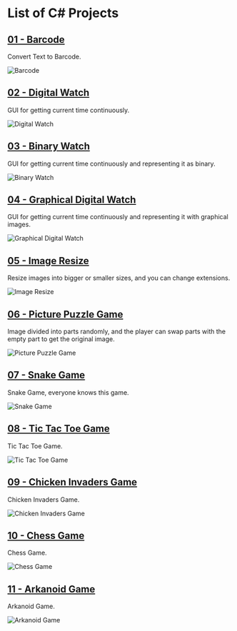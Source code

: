 # List of C# Projects

## [01 - Barcode](C%23%20Projects/01-%20Barcode)
Convert Text to Barcode.

![Barcode](/Graphics/Resources/Barcode.PNG)

## [02 - Digital Watch](C%23%20Projects/02-%20Digital%20Watch)
GUI for getting current time continuously.

![Digital Watch](/Graphics/Resources/digital_watch.PNG)

## [03 - Binary Watch](C%23%20Projects/03-%20Binary%20Watch)
GUI for getting current time continuously and representing it as binary.

![Binary Watch](/Graphics/Resources/binary_watch.PNG)

## [04 - Graphical Digital Watch](C%23%20Projects/04-%20Graphical%20Digital%20watch)
GUI for getting current time continuously and representing it with graphical images.

![Graphical Digital Watch](/Graphics/Resources/graphical_digital_watch.PNG)

## [05 - Image Resize](C%23%20Projects/05-%20Image%20Resize)
Resize images into bigger or smaller sizes, and you can change extensions.

![Image Resize](/Graphics/Resources/image_resize.PNG)

## [06 - Picture Puzzle Game](C%23%20Projects/06-%20Picture%20Puzzle%20Game)
Image divided into parts randomly, and the player can swap parts with the empty part to get the original image.

![Picture Puzzle Game](/Graphics/Resources/puzzle_game.PNG)

## [07 - Snake Game](C%23%20Projects/07-%20Snake%20Game)
Snake Game, everyone knows this game.

![Snake Game](/Graphics/Resources/snake_game.jpg)

## [08 - Tic Tac Toe Game](C%23%20Projects/08-%20Tic%20Tac%20Toe%20Game)
Tic Tac Toe Game.

![Tic Tac Toe Game](/Graphics/Resources/Tic%20Tac%20Toe.PNG)

## [09 - Chicken Invaders Game](C%23%20Projects/09-%20Chicken%20Invaders%20Game)
Chicken Invaders Game.

![Chicken Invaders Game](/Graphics/Resources/Chicken%20Invaders.PNG)

## [10 - Chess Game](C%23%20Projects/10-%20Chess%20Game)
Chess Game.

![Chess Game](/Graphics/Resources/Chess.PNG)

## [11 - Arkanoid Game](C%23%20Projects/11-%20Arkanoid%20Game)
Arkanoid Game.

![Arkanoid Game](/Graphics/Resources/Arkanoid.PNG)
